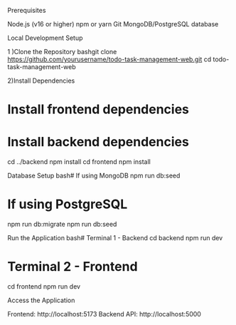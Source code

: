 Prerequisites

Node.js (v16 or higher)
npm or yarn
Git
MongoDB/PostgreSQL database

Local Development Setup

1 )Clone the Repository
bashgit clone https://github.com/yourusername/todo-task-management-web.git
cd todo-task-management-web

2)Install Dependencies
# Install frontend dependencies

# Install backend dependencies
cd ../backend
npm install
cd frontend
npm install



Database Setup
bash# If using MongoDB
npm run db:seed

# If using PostgreSQL
npm run db:migrate
npm run db:seed

Run the Application
bash# Terminal 1 - Backend
cd backend
npm run dev

# Terminal 2 - Frontend
cd frontend
npm run dev

Access the Application

Frontend: http://localhost:5173
Backend API: http://localhost:5000
